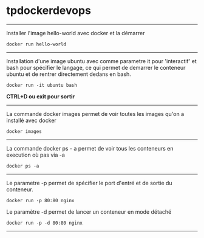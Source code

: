 # tpdockerdevops

---

Installer l'image hello-world avec docker et la démarrer

`docker run hello-world`

---

Installation d'une image ubuntu avec comme parametre it pour 'interactif' et bash pour spécifier le langage, ce qui permet de demarrer le conteneur ubuntu et de rentrer directement dedans en bash.

`docker run -it ubuntu bash`

**CTRL+D ou exit pour sortir**

---

La commande docker images permet de voir toutes les images qu'on a installé avec docker

`docker images`

---

La commande docker ps - a permet de voir tous les conteneurs en execution où pas via -a

`docker ps -a`

---

Le parametre -p permet de spécifier le port d'entré et de sortie du conteneur.

`docker run -p 80:80 nginx`

Le paramètre -d permet de lancer un conteneur en mode détaché

`docker run -p -d 80:80 nginx`

---



